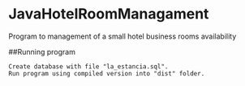 # JavaHotelRoomManagament
Program to management of a small hotel business rooms availability

##Running program
```
Create database with file "la_estancia.sql".
Run program using compiled version into "dist" folder.
```
